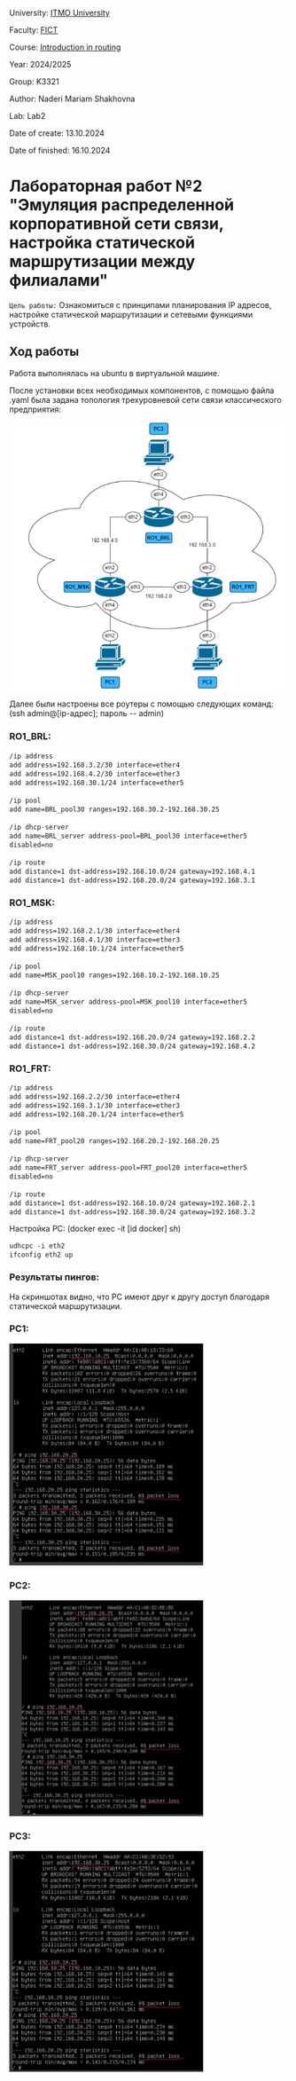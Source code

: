 University: [ITMO University](https://itmo.ru/ru/)

Faculty: [FICT](https://fict.itmo.ru)

Course: [Introduction in routing](https://github.com/itmo-ict-faculty/introduction-in-routing)

Year: 2024/2025

Group: K3321

Author: Naderi Mariam Shakhovna

Lab: Lab2

Date of create: 13.10.2024

Date of finished: 16.10.2024

# Лабораторная работ №2 "Эмуляция распределенной корпоративной сети связи, настройка статической маршрутизации между филиалами"

`Цель работы:`
Ознакомиться с принципами планирования IP адресов, настройке статической маршрутизации и сетевыми функциями устройств.

## Ход работы

Работа выполнялась на ubuntu в виртуальной машине. 

После установки всех необходимых компонентов, с помощью файла .yaml была задана топология трехуровневой сети связи классического предприятия:

<img src="./pic/topology.png">

Далее были настроены все роутеры с помощью следующих команд:
(ssh admin@[ip-адрес]; пароль -- admin)

### RO1_BRL:
```
/ip address
add address=192.168.3.2/30 interface=ether4
add address=192.168.4.2/30 interface=ether3
add address=192.168.30.1/24 interface=ether5

/ip pool
add name=BRL_pool30 ranges=192.168.30.2-192.168.30.25

/ip dhcp-server
add name=BRL_server address-pool=BRL_pool30 interface=ether5 disabled=no

/ip route
add distance=1 dst-address=192.168.10.0/24 gateway=192.168.4.1
add distance=1 dst-address=192.168.20.0/24 gateway=192.168.3.1

```

### RO1_MSK:
```
/ip address
add address=192.168.2.1/30 interface=ether4
add address=192.168.4.1/30 interface=ether3
add address=192.168.10.1/24 interface=ether5

/ip pool
add name=MSK_pool10 ranges=192.168.10.2-192.168.10.25

/ip dhcp-server
add name=MSK_server address-pool=MSK_pool10 interface=ether5 disabled=no

/ip route
add distance=1 dst-address=192.168.20.0/24 gateway=192.168.2.2
add distance=1 dst-address=192.168.30.0/24 gateway=192.168.4.2

```

### RO1_FRT:
```
/ip address
add address=192.168.2.2/30 interface=ether4
add address=192.168.3.1/30 interface=ether3
add address=192.168.20.1/24 interface=ether5

/ip pool
add name=FRT_pool20 ranges=192.168.20.2-192.168.20.25

/ip dhcp-server
add name=FRT_server address-pool=FRT_pool20 interface=ether5 disabled=no

/ip route
add distance=1 dst-address=192.168.10.0/24 gateway=192.168.2.1
add distance=1 dst-address=192.168.30.0/24 gateway=192.168.3.2

```

Настройка PC:
(docker exec -it [id docker] sh)

```
udhcpc -i eth2
ifconfig eth2 up
```

### Результаты пингов: 

На скриншотах видно, что PC имеют друг к другу доступ благодаря статической маршрутизации.

### PC1:

<img src="./pic/PC1_ping.jpg" style="width:350px;">

### PC2:

<img src="./pic/PC2_ping.jpg" style="width:350px;">

### PC3:

<img src="./pic/PC3_ping.jpg" style="width:350px;">

